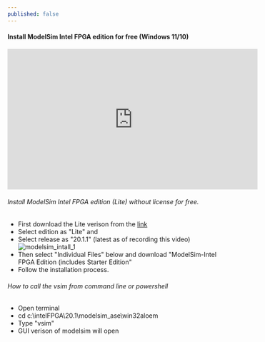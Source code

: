 ```yaml
---
published: false
---
```

#### Install ModelSim Intel FPGA edition for free (Windows 11/10)
<iframe width="560" height="315" src="https://www.youtube.com/embed/drvAa9gzD2E" title="YouTube video player" frameborder="0" allow="accelerometer; autoplay; clipboard-write; encrypted-media; gyroscope; picture-in-picture" allowfullscreen></iframe>

###### Install ModelSim Intel FPGA edition (Lite) without license for free.
 - First download the Lite verison from the [link](http://gestyy.com/epSGsV)
 - Select edition as "Lite" and
 - Select release as "20.1.1" (latest as of recording this video)
 ![modelsim_intall_1]({{site.baseurl}}/images/modelsim_install_1.png)
 - Then select "Individual Files" below and download "ModelSim-Intel FPGA Edition (includes Starter Edition"
 - Follow the installation process.
 
###### How to call the vsim from command line or powershell
 - Open terminal
 - cd c:\intelFPGA\20.1\modelsim_ase\win32aloem
 - Type "vsim"
 - GUI verison of modelsim will open
